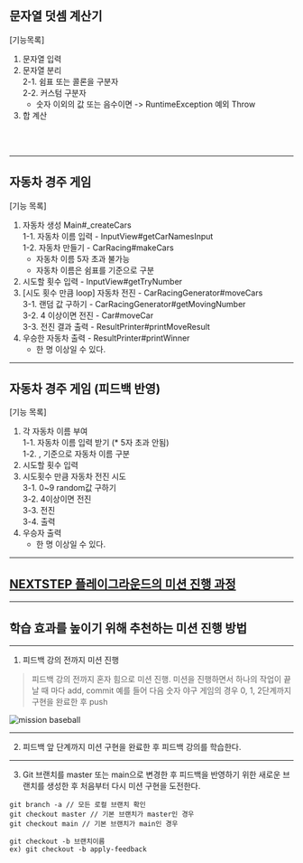 ## 문자열 덧셈 계산기
[기능목록]
1. 문자열 입력
2. 문자열 분리  
   2-1. 쉼표 또는 콜론을 구분자  
   2-2. 커스텀 구분자
   * 숫자 이외의 값 또는 음수이면 -> RuntimeException 예외 Throw
3. 합 계산  

<br/>
<br/>

---
## 자동차 경주 게임 
[기능 목록]
1. 자동차 생성 Main#_createCars  
   1-1. 자동차 이름 입력 - InputView#getCarNamesInput  
   1-2. 자동차 만들기 - CarRacing#makeCars
   * 자동차 이름 5자 초과 불가능
   * 자동차 이름은 쉼표를 기준으로 구분  
2. 시도할 횟수 입력 - InputView#getTryNumber
3. [시도 횟수 만큼 loop] 자동차 전진 - CarRacingGenerator#moveCars  
   3-1. 랜덤 값 구하기 - CarRacingGenerator#getMovingNumber    
   3-2. 4 이상이면 전진 - Car#moveCar  
   3-3. 전진 결과 출력 - ResultPrinter#printMoveResult
4. 우승한 자동차 출력 - ResultPrinter#printWinner
    * 한 명 이상일 수 있다.

---
## 자동차 경주 게임 (피드백 반영)
[기능 목록]
1. 각 자동차 이름 부여  
    1-1. 자동차 이름 입력 받기 (* 5자 초과 안됨)  
    1-2. , 기준으로 자동차 이름 구분  
2. 시도할 횟수 입력  
3. 시도횟수 만큼 자동차 전진 시도  
   3-1. 0~9 random값 구하기   
   3-2. 4이상이면 전진  
   3-3. 전진  
   3-4. 출력
4. 우승자 출력
   * 한 명 이상일 수 있다. 

---

## [NEXTSTEP 플레이그라운드의 미션 진행 과정](https://github.com/next-step/nextstep-docs/blob/master/playground/README.md)

---
## 학습 효과를 높이기 위해 추천하는 미션 진행 방법

---
1. 피드백 강의 전까지 미션 진행
> 피드백 강의 전까지 혼자 힘으로 미션 진행. 미션을 진행하면서 하나의 작업이 끝날 때 마다 add, commit
> 예를 들어 다음 숫자 야구 게임의 경우 0, 1, 2단계까지 구현을 완료한 후 push

![mission baseball](https://raw.githubusercontent.com/next-step/nextstep-docs/master/playground/images/mission_baseball.png)

---
2. 피드백 앞 단계까지 미션 구현을 완료한 후 피드백 강의를 학습한다.

---
3. Git 브랜치를 master 또는 main으로 변경한 후 피드백을 반영하기 위한 새로운 브랜치를 생성한 후 처음부터 다시 미션 구현을 도전한다.

```
git branch -a // 모든 로컬 브랜치 확인
git checkout master // 기본 브랜치가 master인 경우
git checkout main // 기본 브랜치가 main인 경우

git checkout -b 브랜치이름
ex) git checkout -b apply-feedback
```